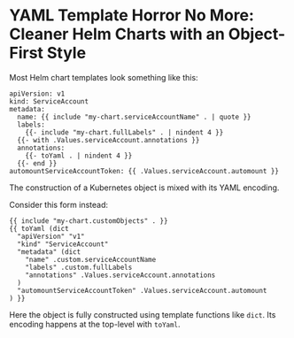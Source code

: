 # YAML Template Horror No More: Cleaner Helm Charts with an Object-First Style

Most Helm chart templates look something like this:

```
apiVersion: v1
kind: ServiceAccount
metadata:
  name: {{ include "my-chart.serviceAccountName" . | quote }}
  labels:
    {{- include "my-chart.fullLabels" . | nindent 4 }}
  {{- with .Values.serviceAccount.annotations }}
  annotations:
    {{- toYaml . | nindent 4 }}
  {{- end }}
automountServiceAccountToken: {{ .Values.serviceAccount.automount }}
```

The construction of a Kubernetes object is mixed with its YAML encoding.

Consider this form instead:

```
{{ include "my-chart.customObjects" . }}
{{ toYaml (dict
  "apiVersion" "v1"
  "kind" "ServiceAccount"
  "metadata" (dict
    "name" .custom.serviceAccountName
    "labels" .custom.fullLabels
    "annotations" .Values.serviceAccount.annotations
  )
  "automountServiceAccountToken" .Values.serviceAccount.automount
) }}
```

Here the object is fully constructed using template functions like `dict`. Its
encoding happens at the top-level with `toYaml`.
